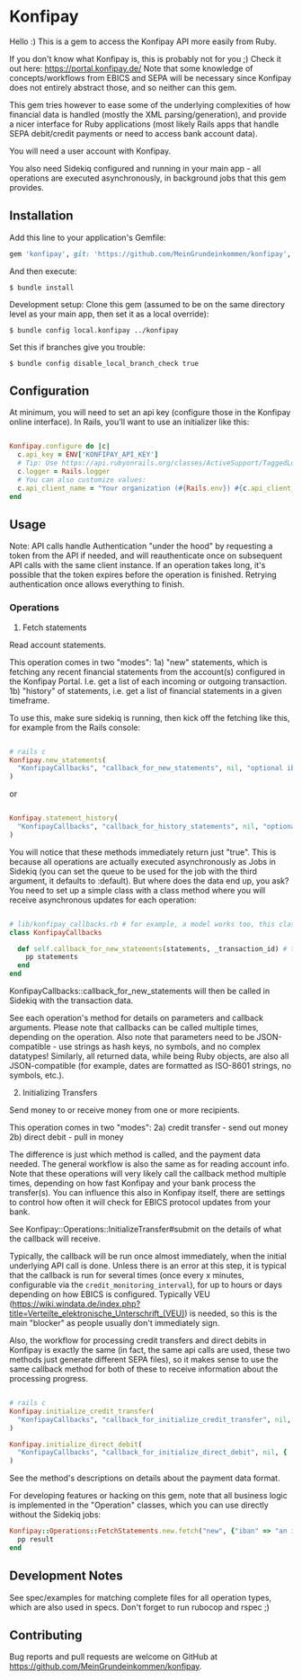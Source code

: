 # Konfipay

Hello :) This is a gem to access the Konfipay API more easily from Ruby.

If you don't know what Konfipay is, this is probably not for you ;) Check it out here: https://portal.konfipay.de/
Note that some knowledge of concepts/workflows from EBICS and SEPA will be necessary since Konfipay does not entirely abstract those, and so neither can this gem.

This gem tries however to ease some of the underlying complexities of how financial data is handled (mostly the XML parsing/generation), and provide a nicer interface for Ruby applications (most likely Rails apps that handle SEPA debit/credit payments or need to access bank account data).

You will need a user account with Konfipay.

You also need Sidekiq configured and running in your main app - all operations are executed asynchronously, in background jobs that this gem provides.

## Installation

Add this line to your application's Gemfile:

```ruby
gem 'konfipay', git: 'https://github.com/MeinGrundeinkommen/konfipay', branch: 'main'
```

And then execute:

    $ bundle install

Development setup: Clone this gem (assumed to be on the same directory level as your main app, then set it as a local override):

    $ bundle config local.konfipay ../konfipay

Set this if branches give you trouble:

    $ bundle config disable_local_branch_check true

## Configuration

At minimum, you will need to set an api key (configure those in the Konfipay online interface).
In Rails, you'll want to use an initializer like this:

```ruby

Konfipay.configure do |c|
  c.api_key = ENV['KONFIPAY_API_KEY']
  # Tip: Use https://api.rubyonrails.org/classes/ActiveSupport/TaggedLogging.html
  c.logger = Rails.logger
  # You can also customize values:
  c.api_client_name = "Your organization (#{Rails.env}) #{c.api_client_name}"
end

```

## Usage

Note: API calls handle Authentication "under the hood" by requesting a token from the API if needed, and will reauthenticate once on subsequent API calls with the same client instance. If an operation takes long, it's possible that the token
expires before the operation is finished. Retrying authentication once allows everything to finish.

### Operations

1) Fetch statements

Read account statements.

This operation comes in two "modes":
1a) "new" statements, which is fetching any recent financial statements from the account(s) configured in the Konfipay Portal. I.e. get a list of each incoming or outgoing transaction.
1b) "history" of statements, i.e. get a list of financial statements in a given timeframe.

To use this, make sure sidekiq is running, then kick off the fetching like this, for example from the Rails console:

```ruby

# rails c
Konfipay.new_statements(
  "KonfipayCallbacks", "callback_for_new_statements", nil, "optional iban to filter by"
)

```

or

```ruby

Konfipay.statement_history(
  "KonfipayCallbacks", "callback_for_history_statements", nil, "optional iban to filter by", "2022-01-15", "2022-01-31"
)

```

You will notice that these methods immediately return just "true". This is because all operations are actually executed asynchronously as Jobs in Sidekiq (you can set the queue to be used for the job with the third argument, it defaults to :default).
But where does the data end up, you ask?
You need to set up a simple class with a class method where you will receive asynchronous updates for each operation:


```ruby

# lib/konfipay_callbacks.rb # for example, a model works too, this class just needs to be loaded in the sidekiq process
class KonfipayCallbacks

  def self.callback_for_new_statements(statements, _transaction_id) # the second argument is unused at the moment, stay tuned
    pp statements
  end
end

```

KonfipayCallbacks::callback_for_new_statements will then be called in Sidekiq with the transaction data.


See each operation's method for details on parameters and callback arguments.
Please note that callbacks can be called multiple times, depending on the operation.
Also note that parameters need to be JSON-compatible - use strings as hash keys, no symbols, and no complex datatypes! Similarly, all returned data, while being Ruby objects, are also all JSON-compatible (for example, dates are formatted as ISO-8601 strings, no symbols, etc.).



2) Initializing Transfers

Send money to or receive money from one or more recipients.

This operation comes in two "modes":
2a) credit transfer - send out money
2b) direct debit - pull in money

The difference is just which method is called, and the payment data needed. The general workflow is also the same as for reading account info. Note that these operations will very likely call the callback method multiple times, depending on how fast Konfipay and your bank process the transfer(s). You can influence this also in Konfipay itself, there are settings to control how often it will check for EBICS protocol updates from your bank.

See Konfipay::Operations::InitializeTransfer#submit on the details of what the callback will receive.

Typically, the callback will be run once almost immediately, when the initial underlying API call is done. Unless there is an error at this step, it is typical that the callback is run for several times (once every x minutes, configurable via the `credit_monitoring_interval`), for up to hours or days depending on how EBICS is configured. Typically VEU (https://wiki.windata.de/index.php?title=Verteilte_elektronische_Unterschrift_(VEU)) is needed, so this is the main "blocker" as people usually don't immediately sign.

Also, the workflow for processing credit transfers and direct debits in Konfipay is exactly the same (in fact, the same api calls are used, these two methods just generate different SEPA files), so it makes sense to use the same callback method for both of these to receive information about the processing progress.

```ruby

# rails c
Konfipay.initialize_credit_transfer(
  "KonfipayCallbacks", "callback_for_initialize_credit_transfer", nil, { ... payment data ... }, "transaction id xyz123"
)

Konfipay.initialize_direct_debit(
  "KonfipayCallbacks", "callback_for_initialize_direct_debit", nil, { ... payment data ... }, "transaction id xyz123"
)
```

See the method's descriptions on details about the payment data format.



For developing features or hacking on this gem, note that all business logic is implemented in the "Operation" classes, which
you can use directly without the Sidekiq jobs:

```ruby
Konfipay::Operations::FetchStatements.new.fetch("new", {"iban" => "an iban"}, {"mark_as_read" => false}) do |result|
  pp result
end
```

## Development Notes

See spec/examples for matching complete files for all operation types, which are also used in specs.
Don't forget to run rubocop and rspec ;)

## Contributing

Bug reports and pull requests are welcome on GitHub at https://github.com/MeinGrundeinkommen/konfipay.

